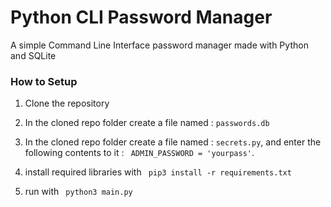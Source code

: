 # Python CLI Password Manager
A simple Command Line Interface password manager made with Python and SQLite

### How to Setup

1. Clone the repository
2. In the cloned repo folder create a file named : `passwords.db`
3. In the cloned repo folder create a file named : `secrets.py`, and enter the following contents to it : ` ADMIN_PASSWORD = 'yourpass'`.

                                                  
                                                    
3. install required libraries with ` pip3 install -r requirements.txt`
4. run with ` python3 main.py`
